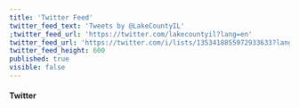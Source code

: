 ```yaml
---
title: 'Twitter Feed'
twitter_feed_text: 'Tweets by @LakeCountyIL'
;twitter_feed_url: 'https://twitter.com/lakecountyil?lang=en'
twitter_feed_url: 'https://twitter.com/i/lists/1353418855972933633?lang=en'
twitter_feed_height: 600
published: true
visible: false
---
```


#### Twitter
